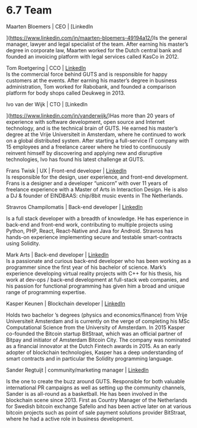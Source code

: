 # 6.7 Team

Maarten Bloemers \| CEO \| [LinkedIn  
](https://www.linkedin.com/in/maarten-bloemers-49194a12/)Is the general manager, lawyer and legal specialist of the team. After earning his master’s degree in corporate law, Maarten worked for the Dutch central bank and founded an invoicing platform with legal services called KasCo in 2012.

Tom Roetgering \| CCO \| [LinkedIn ](https://www.linkedin.com/in/tomroetgering/)  
Is the commercial force behind GUTS and is responsible for happy customers at the events. After earning his master’s degree in business administration, Tom worked for Rabobank, and founded a comparison platform for body shops called Deukweg in 2013.

Ivo van der Wijk \| CTO \| [LinkedIn  
](https://www.linkedin.com/in/vanderwijk/)Has more than 20 years of experience with software development, open source and Internet technology, and is the technical brain of GUTS. He earned his master’s degree at the Vrije Universiteit in Amsterdam, where he continued to work on a global distributed system. After starting a full-service IT company with 15 employees and a freelance career where he tried to continuously reinvent himself by discovering and applying new and disruptive technologies, Ivo has found his latest challenge at GUTS.

Frans Twisk \| UX \| Front-end developer \| [LinkedIn](https://www.linkedin.com/in/franstwisk/)   
Is responsible for the design, user experience, and front-end development. Frans is a designer and a developer “unicorn” with over 11 years of freelance experience with a Master of Arts in Interaction Design. He is also a DJ & founder of EINDBAAS: chip/8bit music events in The Netherlands.

Stravros Champilomatis \| Back-end developer \| [LinkedIn](https://www.linkedin.com/in/stavros-champilomatis-a7614bb5/)   
Is a full stack developer with a breadth of knowledge. He has experience in back-end and front-end work, contributing to multiple projects using Python, PHP, React, React-Native and Java for Android. Stravros has hands-on experience implementing secure and testable smart-contracts using Solidity.

Mark Arts \| Back-end developer \| [LinkedIn ](https://www.linkedin.com/in/mark-arts-9197b014b/)  
Is a passionate and curious back-end developer who has been working as a programmer since the first year of his bachelor of science. Mark’s experience developing virtual reality projects with C++ for his thesis, his work at dev-ops / back-end development at full-stack web companies, and his passion for functional programming has given him a broad and unique range of programming expertise.

Kasper Keunen \| Blockchain developer \| [LinkedIn](https://www.linkedin.com/in/kasper-keunen-47298121/)  
Holds two bachelor ’s degrees \(physics and economics/finance\) from Vrije Universiteit Amsterdam and is currently on the verge of completing his MSc Computational Science from the University of Amsterdam. In 2015 Kasper co-founded the Bitcoin startup BitStraat, which was an official partner of Bitpay and initiator of Amsterdam Bitcoin City. The company was nominated as a financial innovator at the Dutch Fintech awards in 2015. As an early adopter of blockchain technologies, Kasper has a deep understanding of smart contracts and in particular the Solidity programming language.

Sander Regtuijt \| community/marketing manager \| [LinkedIn](https://www.linkedin.com/in/sander-regtuijt-774bba1/)  
Is the one to create the buzz around GUTS. Responsible for both valuable international PR campaigns as well as setting up the community channels, Sander is as all-round as a basketball. He has been involved in the blockchain scene since 2013. First as Country Manager of the Netherlands for Swedish bitcoin exchange Safello and has been active later on at various bitcoin projects such as point of sale payment solutions provider BitStraat, where he had a active role in business development.

